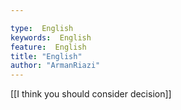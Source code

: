 ```yaml
---

type:  English
keywords:  English
feature:  English
title: "English"
author: "ArmanRiazi"
---
```



[[I think you should consider decision]]
